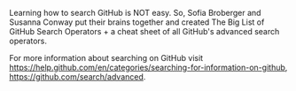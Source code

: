 Learning how to search GitHub is NOT easy. So, Sofia Broberger and Susanna Conway put their brains together and created The Big List of GitHub Search Operators + a cheat sheet of all GitHub's advanced search operators. 

For more information about searching on GitHub visit https://help.github.com/en/categories/searching-for-information-on-github, https://github.com/search/advanced.
